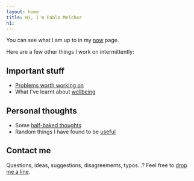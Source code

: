 ```yaml
---
layout: home
title: Hi, I'm Pablo Melchor
h1: 
---
```


You can see what I am up to in my [now](/now/) page.

Here are a few other things I work on intermittently:

## Important stuff

- [Problems worth working on](/problems/)
- What I've learnt about [wellbeing](/wellbeing/)

## Personal thoughts

- Some [half-baked thoughts](/thoughts/)
- Random things I have found to be [useful](/useful/)

## Contact me

Questions, ideas, suggestions, disagreements, typos...? Feel free to [drop me a line](/contact/). 